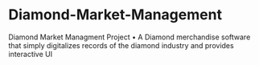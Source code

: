 # Diamond-Market-Management
Diamond Market Managment Project
•	A Diamond merchandise software that simply digitalizes records of the diamond industry and provides interactive UI
